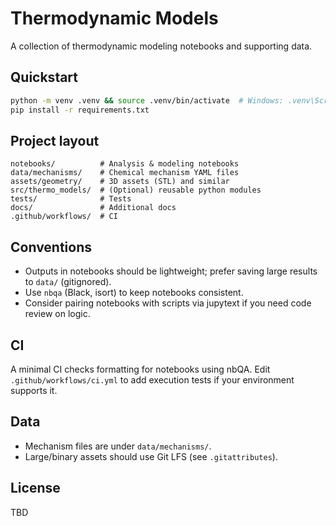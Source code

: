 # Thermodynamic Models

A collection of thermodynamic modeling notebooks and supporting data.

## Quickstart
```bash
python -m venv .venv && source .venv/bin/activate  # Windows: .venv\Scripts\activate
pip install -r requirements.txt
```

## Project layout
```
notebooks/          # Analysis & modeling notebooks
data/mechanisms/    # Chemical mechanism YAML files
assets/geometry/    # 3D assets (STL) and similar
src/thermo_models/  # (Optional) reusable python modules
tests/              # Tests
docs/               # Additional docs
.github/workflows/  # CI
```

## Conventions
- Outputs in notebooks should be lightweight; prefer saving large results to `data/` (gitignored).
- Use `nbqa` (Black, isort) to keep notebooks consistent.
- Consider pairing notebooks with scripts via jupytext if you need code review on logic.

## CI
A minimal CI checks formatting for notebooks using nbQA. Edit `.github/workflows/ci.yml` to add execution tests if your environment supports it.

## Data
- Mechanism files are under `data/mechanisms/`.
- Large/binary assets should use Git LFS (see `.gitattributes`).

## License
TBD